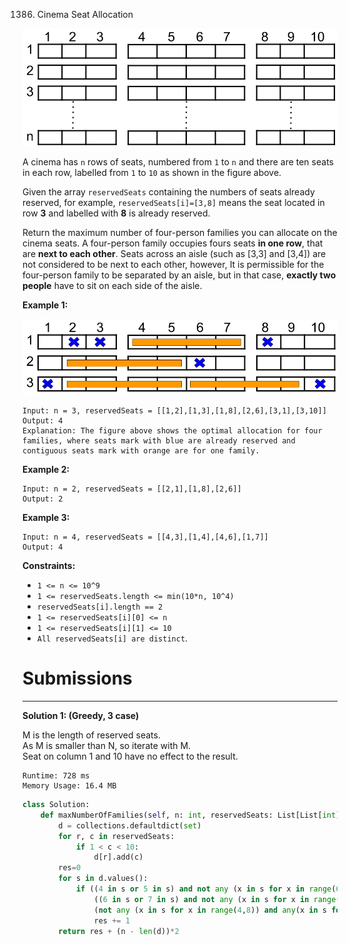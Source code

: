 1386. Cinema Seat Allocation

![1386_cinema_seats_1.png](img/1386_cinema_seats_1.png)

A cinema has `n` rows of seats, numbered from `1` to `n` and there are ten seats in each row, labelled from `1` to `10` as shown in the figure above.

Given the array `reservedSeats` containing the numbers of seats already reserved, for example, `reservedSeats[i]=[3,8]` means the seat located in row **3** and labelled with **8** is already reserved. 

Return the maximum number of four-person families you can allocate on the cinema seats. A four-person family occupies fours seats **in one row**, that are **next to each other**. Seats across an aisle (such as [3,3] and [3,4]) are not considered to be next to each other, however, It is permissible for the four-person family to be separated by an aisle, but in that case, **exactly two people** have to sit on each side of the aisle.

 

**Example 1:**

![1386_cinema_seats_3.png](img/1386_cinema_seats_3.png)
```
Input: n = 3, reservedSeats = [[1,2],[1,3],[1,8],[2,6],[3,1],[3,10]]
Output: 4
Explanation: The figure above shows the optimal allocation for four families, where seats mark with blue are already reserved and contiguous seats mark with orange are for one family. 
```

**Example 2:**
```
Input: n = 2, reservedSeats = [[2,1],[1,8],[2,6]]
Output: 2
```

**Example 3:**
```
Input: n = 4, reservedSeats = [[4,3],[1,4],[4,6],[1,7]]
Output: 4
``` 

**Constraints:**

* `1 <= n <= 10^9`
* `1 <= reservedSeats.length <= min(10*n, 10^4)`
* `reservedSeats[i].length == 2`
* `1 <= reservedSeats[i][0] <= n`
* `1 <= reservedSeats[i][1] <= 10`
* `All reservedSeats[i] are distinct`.

# Submissions
---
**Solution 1: (Greedy, 3 case)**

M is the length of reserved seats.  
As M is smaller than N, so iterate with M.  
Seat on column 1 and 10 have no effect to the result.

```
Runtime: 728 ms
Memory Usage: 16.4 MB
```
```python
class Solution:
    def maxNumberOfFamilies(self, n: int, reservedSeats: List[List[int]]) -> int:
        d = collections.defaultdict(set)
        for r, c in reservedSeats:
            if 1 < c < 10:
                d[r].add(c)
        res=0
        for s in d.values():
            if ((4 in s or 5 in s) and not any (x in s for x in range(6,10))) or \
                ((6 in s or 7 in s) and not any (x in s for x in range(2,6))) or \
                (not any (x in s for x in range(4,8)) and any(x in s for x in [2,3,8,9])):
                res += 1   
        return res + (n - len(d))*2
                        
```
